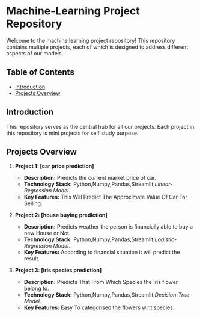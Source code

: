 # Machine-Learning Project Repository

Welcome to the machine learning project repository! This repository contains multiple projects, each of which is designed to address different aspects of our models.

## Table of Contents

- [Introduction](#introduction)
- [Projects Overview](#projects-overview)

## Introduction

This repository serves as the central hub for all our projects. Each project in this repository is mini projects for self study purpose.

## Projects Overview

1. **Project 1: [car price prediction]**
   - **Description:** Predicts the current market price of car.
   - **Technology Stack:** Python,Numpy,Pandas,Streamlit,*Linear-Regression Model*.
   - **Key Features:** This Will Predict The Approximate Value Of Car For Selling.

2. **Project 2: [house buying prediction]**
   - **Description:** Predicts weather the person is financially able to buy a new House or Not.
   - **Technology Stack:** Python,Numpy,Pandas,Streamlit,*Logistic-Regression Model*.
   - **Key Features:** According to financial situation it will predict the result.

3. **Project 3: [iris species prediction]**
   - **Description:** Predicts That From Which Species the Iris flower belong to.
   - **Technology Stack:** Python,Numpy,Pandas,Streamlit,*Decision-Tree Model*.
   - **Key Features:** Easy To categorised the flowers w.r.t species.